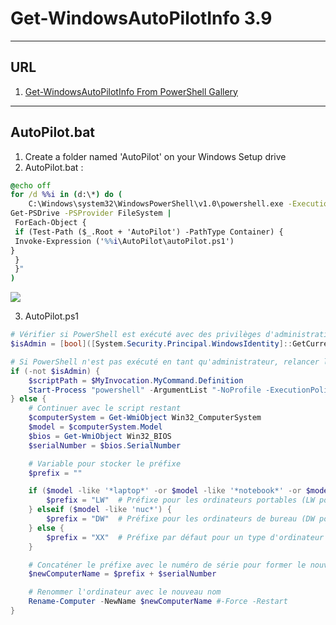 # Get-WindowsAutoPilotInfo 3.9

---

## URL
1. [Get-WindowsAutoPilotInfo From PowerShell Gallery](https://www.powershellgallery.com/packages/Get-WindowsAutoPilotInfo/3.9)

---

## AutoPilot.bat
1. Create a folder named 'AutoPilot' on your Windows Setup drive
2. AutoPilot.bat :
````bat
@echo off
for /d %%i in (d:\*) do (
    C:\Windows\system32\WindowsPowerShell\v1.0\powershell.exe -ExecutionPolicy Bypass -Command "& {
Get-PSDrive -PSProvider FileSystem |
 ForEach-Object {
 if (Test-Path ($_.Root + 'AutoPilot') -PathType Container) {
 Invoke-Expression ('%%i\AutoPilot\autoPilot.ps1')
}
 }
 }"
)
````
<img src="https://i.imgur.com/oMz7kaZ.png">

3. AutoPilot.ps1
````ps1
# Vérifier si PowerShell est exécuté avec des privilèges d'administration
$isAdmin = [bool]([System.Security.Principal.WindowsIdentity]::GetCurrent().Groups -match "S-1-5-32-544")

# Si PowerShell n'est pas exécuté en tant qu'administrateur, relancer le script avec des privilèges d'administration
if (-not $isAdmin) {
    $scriptPath = $MyInvocation.MyCommand.Definition
    Start-Process "powershell" -ArgumentList "-NoProfile -ExecutionPolicy Bypass -File '$scriptPath'" -Verb RunAs
} else {
    # Continuer avec le script restant
    $computerSystem = Get-WmiObject Win32_ComputerSystem
    $model = $computerSystem.Model
    $bios = Get-WmiObject Win32_BIOS
    $serialNumber = $bios.SerialNumber

    # Variable pour stocker le préfixe
    $prefix = ""

    if ($model -like '*laptop*' -or $model -like '*notebook*' -or $model -like '*surface pro*') {
        $prefix = "LW"  # Préfixe pour les ordinateurs portables (LW pour Laptop Windows)
    } elseif ($model -like 'nuc*') {
        $prefix = "DW"  # Préfixe pour les ordinateurs de bureau (DW pour Desktop Windows)
    } else {
        $prefix = "XX"  # Préfixe par défaut pour un type d'ordinateur indéterminé (peut être modifié)
    }

    # Concaténer le préfixe avec le numéro de série pour former le nouveau nom d'ordinateur
    $newComputerName = $prefix + $serialNumber

    # Renommer l'ordinateur avec le nouveau nom
    Rename-Computer -NewName $newComputerName #-Force -Restart
}
````
